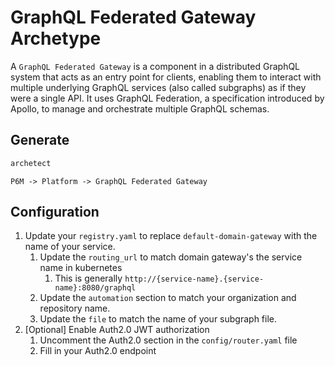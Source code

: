 # GraphQL Federated Gateway Archetype

A `GraphQL Federated Gateway` is a component in a distributed GraphQL system that acts as an entry point for clients, enabling them to interact with multiple underlying GraphQL services (also called subgraphs) as if they were a single API. It uses GraphQL Federation, a specification introduced by Apollo, to manage and orchestrate multiple GraphQL schemas.


## Generate
```sh 
archetect
```
`P6M -> Platform -> GraphQL Federated Gateway`

## Configuration
1. Update your `registry.yaml` to replace `default-domain-gateway` with the name of your service.
    1. Update the `routing_url` to match domain gateway's the service name in kubernetes
        1. This is generally `http://{service-name}.{service-name}:8080/graphql`
    2. Update the `automation` section to match your organization and repository name.
    3. Update the `file` to match the name of your subgraph file.
2. [Optional] Enable Auth2.0 JWT authorization
   1. Uncomment the Auth2.0 section in the `config/router.yaml` file
   2. Fill in your Auth2.0 endpoint